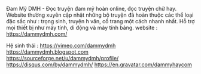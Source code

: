 Đam Mỹ DMH - Đọc truyện đam mỹ hoàn online, đọc truyện chữ hay. Website thường xuyên cập nhật những bộ truyện đã hoàn thuộc các thể loại đặc sắc như : trọng sinh, truyện h văn, cổ trang một cách nhanh nhất. Hỗ trợ mọi thiết bị như máy tính, di động và máy tính bảng.
website : https://dammydmh.com/

Hệ sinh thái : 
https://vimeo.com/dammydmh
https://dammydmh.blogspot.com
https://sourceforge.net/u/dammydmh/profile/
https://disqus.com/by/dammydmh/
https://en.gravatar.com/dammyhaycom
